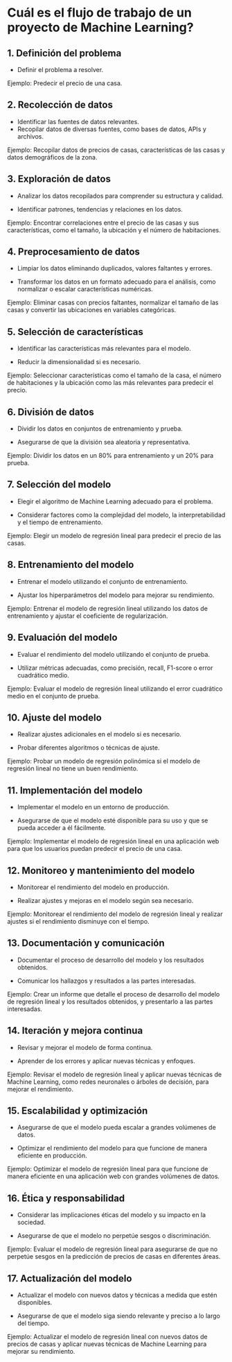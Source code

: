 # **Cuál es el flujo de trabajo de un proyecto de Machine Learning?**

## **1. Definición del problema**

- Definir el problema a resolver.

Ejemplo: Predecir el precio de una casa.

## **2. Recolección de datos**

- Identificar las fuentes de datos relevantes.
- Recopilar datos de diversas fuentes, como bases de datos, APIs y archivos.

Ejemplo: Recopilar datos de precios de casas, características de las casas y datos demográficos de la zona.

## **3. Exploración de datos**

- Analizar los datos recopilados para comprender su estructura y calidad.

- Identificar patrones, tendencias y relaciones en los datos.

Ejemplo: Encontrar correlaciones entre el precio de las casas y sus características, como el tamaño, la ubicación y el número de habitaciones.

## **4. Preprocesamiento de datos**

- Limpiar los datos eliminando duplicados, valores faltantes y errores.

- Transformar los datos en un formato adecuado para el análisis, como normalizar o escalar características numéricas.

Ejemplo: Eliminar casas con precios faltantes, normalizar el tamaño de las casas y convertir las ubicaciones en variables categóricas.

## **5. Selección de características**

- Identificar las características más relevantes para el modelo.

- Reducir la dimensionalidad si es necesario.

Ejemplo: Seleccionar características como el tamaño de la casa, el número de habitaciones y la ubicación como las más relevantes para predecir el precio.

## **6. División de datos**

- Dividir los datos en conjuntos de entrenamiento y prueba.

- Asegurarse de que la división sea aleatoria y representativa.

Ejemplo: Dividir los datos en un 80% para entrenamiento y un 20% para prueba.

## **7. Selección del modelo**

- Elegir el algoritmo de Machine Learning adecuado para el problema.

- Considerar factores como la complejidad del modelo, la interpretabilidad y el tiempo de entrenamiento.

Ejemplo: Elegir un modelo de regresión lineal para predecir el precio de las casas.

## **8. Entrenamiento del modelo**

- Entrenar el modelo utilizando el conjunto de entrenamiento.

- Ajustar los hiperparámetros del modelo para mejorar su rendimiento.

Ejemplo: Entrenar el modelo de regresión lineal utilizando los datos de entrenamiento y ajustar el coeficiente de regularización.

## **9. Evaluación del modelo**

- Evaluar el rendimiento del modelo utilizando el conjunto de prueba.

- Utilizar métricas adecuadas, como precisión, recall, F1-score o error cuadrático medio.

Ejemplo: Evaluar el modelo de regresión lineal utilizando el error cuadrático medio en el conjunto de prueba.

## **10. Ajuste del modelo**

- Realizar ajustes adicionales en el modelo si es necesario.

- Probar diferentes algoritmos o técnicas de ajuste.

Ejemplo: Probar un modelo de regresión polinómica si el modelo de regresión lineal no tiene un buen rendimiento.

## **11. Implementación del modelo**

- Implementar el modelo en un entorno de producción.

- Asegurarse de que el modelo esté disponible para su uso y que se pueda acceder a él fácilmente.

Ejemplo: Implementar el modelo de regresión lineal en una aplicación web para que los usuarios puedan predecir el precio de una casa.

## **12. Monitoreo y mantenimiento del modelo**

- Monitorear el rendimiento del modelo en producción.

- Realizar ajustes y mejoras en el modelo según sea necesario.

Ejemplo: Monitorear el rendimiento del modelo de regresión lineal y realizar ajustes si el rendimiento disminuye con el tiempo.

## **13. Documentación y comunicación**

- Documentar el proceso de desarrollo del modelo y los resultados obtenidos.

- Comunicar los hallazgos y resultados a las partes interesadas.

Ejemplo: Crear un informe que detalle el proceso de desarrollo del modelo de regresión lineal y los resultados obtenidos, y presentarlo a las partes interesadas.

## **14. Iteración y mejora continua**

- Revisar y mejorar el modelo de forma continua.

- Aprender de los errores y aplicar nuevas técnicas y enfoques.

Ejemplo: Revisar el modelo de regresión lineal y aplicar nuevas técnicas de Machine Learning, como redes neuronales o árboles de decisión, para mejorar el rendimiento.

## **15. Escalabilidad y optimización**

- Asegurarse de que el modelo pueda escalar a grandes volúmenes de datos.

- Optimizar el rendimiento del modelo para que funcione de manera eficiente en producción.

Ejemplo: Optimizar el modelo de regresión lineal para que funcione de manera eficiente en una aplicación web con grandes volúmenes de datos.

## **16. Ética y responsabilidad**

- Considerar las implicaciones éticas del modelo y su impacto en la sociedad.

- Asegurarse de que el modelo no perpetúe sesgos o discriminación.

Ejemplo: Evaluar el modelo de regresión lineal para asegurarse de que no perpetúe sesgos en la predicción de precios de casas en diferentes áreas.

## **17. Actualización del modelo**

- Actualizar el modelo con nuevos datos y técnicas a medida que estén disponibles.

- Asegurarse de que el modelo siga siendo relevante y preciso a lo largo del tiempo.

Ejemplo: Actualizar el modelo de regresión lineal con nuevos datos de precios de casas y aplicar nuevas técnicas de Machine Learning para mejorar su rendimiento.